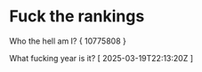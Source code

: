 # Fuck the rankings

Who the hell am I?
{ 10775808 }

What fucking year is it?
[ 2025-03-19T22:13:20Z ]
